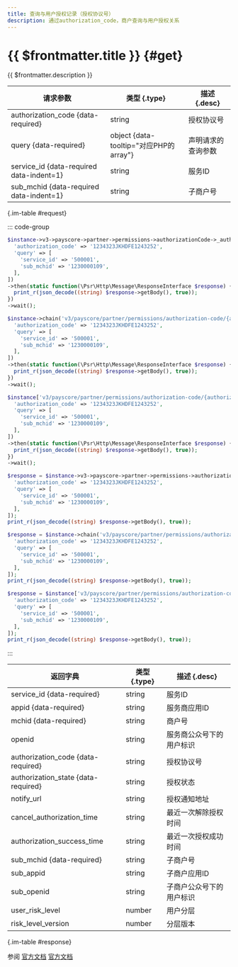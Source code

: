 ```yaml
---
title: 查询与用户授权记录（授权协议号）
description: 通过authorization_code，商户查询与用户授权关系
---
```


# {{ $frontmatter.title }} {#get}

{{ $frontmatter.description }}

| 请求参数 | 类型 {.type} | 描述 {.desc}
| --- | --- | ---
| authorization_code {data-required} | string | 授权协议号
| query {data-required} | object {data-tooltip="对应PHP的array"} | 声明请求的查询参数
| service_id {data-required data-indent=1} | string | 服务ID
| sub_mchid {data-required data-indent=1} | string | 子商户号

{.im-table #request}

::: code-group

```php [异步纯链式]
$instance->v3->payscore->partner->permissions->authorizationCode->_authorization_code_->getAsync([
  'authorization_code' => '1234323JKHDFE1243252',
  'query' => [
    'service_id' => '500001',
    'sub_mchid' => '1230000109',
  ],
])
->then(static function(\Psr\Http\Message\ResponseInterface $response) {
  print_r(json_decode((string) $response->getBody(), true));
})
->wait();
```

```php [异步声明式]
$instance->chain('v3/payscore/partner/permissions/authorization-code/{authorization_code}')->getAsync([
  'authorization_code' => '1234323JKHDFE1243252',
  'query' => [
    'service_id' => '500001',
    'sub_mchid' => '1230000109',
  ],
])
->then(static function(\Psr\Http\Message\ResponseInterface $response) {
  print_r(json_decode((string) $response->getBody(), true));
})
->wait();
```

```php [异步属性式]
$instance['v3/payscore/partner/permissions/authorization-code/{authorization_code}']->getAsync([
  'authorization_code' => '1234323JKHDFE1243252',
  'query' => [
    'service_id' => '500001',
    'sub_mchid' => '1230000109',
  ],
])
->then(static function(\Psr\Http\Message\ResponseInterface $response) {
  print_r(json_decode((string) $response->getBody(), true));
})
->wait();
```

```php [同步纯链式]
$response = $instance->v3->payscore->partner->permissions->authorizationCode->_authorization_code_->get([
  'authorization_code' => '1234323JKHDFE1243252',
  'query' => [
    'service_id' => '500001',
    'sub_mchid' => '1230000109',
  ],
]);
print_r(json_decode((string) $response->getBody(), true));
```

```php [同步声明式]
$response = $instance->chain('v3/payscore/partner/permissions/authorization-code/{authorization_code}')->get([
  'authorization_code' => '1234323JKHDFE1243252',
  'query' => [
    'service_id' => '500001',
    'sub_mchid' => '1230000109',
  ],
]);
print_r(json_decode((string) $response->getBody(), true));
```

```php [同步属性式]
$response = $instance['v3/payscore/partner/permissions/authorization-code/{authorization_code}']->get([
  'authorization_code' => '1234323JKHDFE1243252',
  'query' => [
    'service_id' => '500001',
    'sub_mchid' => '1230000109',
  ],
]);
print_r(json_decode((string) $response->getBody(), true));
```

:::

| 返回字典 | 类型 {.type} | 描述 {.desc}
| --- | --- | ---
| service_id {data-required} | string | 服务ID
| appid {data-required} | string | 服务商应用ID
| mchid {data-required} | string | 商户号
| openid | string | 服务商公众号下的用户标识
| authorization_code {data-required} | string | 授权协议号
| authorization_state {data-required} | string | 授权状态
| notify_url | string | 授权通知地址
| cancel_authorization_time | string | 最近一次解除授权时间
| authorization_success_time | string | 最近一次授权成功时间
| sub_mchid {data-required} | string | 子商户号
| sub_appid | string | 子商户应用ID
| sub_openid | string | 子商户公众号下的用户标识
| user_risk_level | number | 用户分层
| risk_level_version | number | 分层版本

{.im-table #response}

参阅 [官方文档](https://pay.weixin.qq.com/wiki/doc/apiv3_partner/Offline/apis/chapter6_2_19.shtml) [官方文档](https://pay.weixin.qq.com/docs/partner/apis/partner-weixin-pay-score/partner-service-auth/get-partner-permissions-by-code.html)
